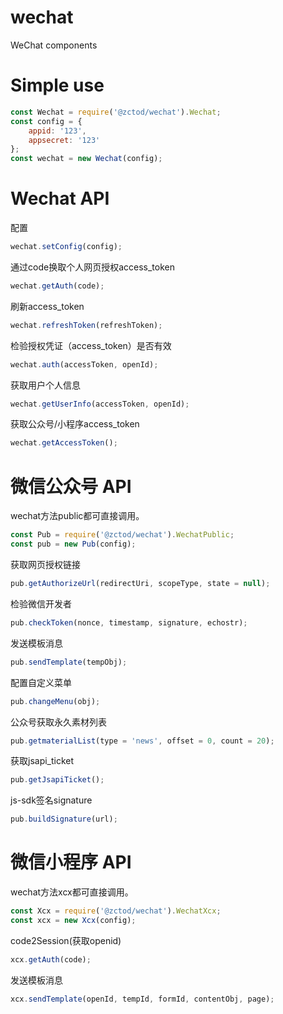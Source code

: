 # wechat
 WeChat components

# Simple use
```javascript
const Wechat = require('@zctod/wechat').Wechat;
const config = {
    appid: '123',
    appsecret: '123'
};
const wechat = new Wechat(config);
```

# Wechat API
配置
```javascript
wechat.setConfig(config);
```
通过code换取个人网页授权access_token
```javascript
wechat.getAuth(code);
```
刷新access_token
```javascript
wechat.refreshToken(refreshToken);
```
检验授权凭证（access_token）是否有效
```javascript
wechat.auth(accessToken, openId);
```
获取用户个人信息
```javascript
wechat.getUserInfo(accessToken, openId);
```
获取公众号/小程序access_token
```javascript
wechat.getAccessToken();
```
# 微信公众号 API
wechat方法public都可直接调用。
```javascript
const Pub = require('@zctod/wechat').WechatPublic;
const pub = new Pub(config);
```
获取网页授权链接
```javascript
pub.getAuthorizeUrl(redirectUri, scopeType, state = null);
```
检验微信开发者
```javascript
pub.checkToken(nonce, timestamp, signature, echostr);
```
发送模板消息
```javascript
pub.sendTemplate(tempObj);
```
配置自定义菜单
```javascript
pub.changeMenu(obj);
```
公众号获取永久素材列表
```javascript
pub.getmaterialList(type = 'news', offset = 0, count = 20);
```
获取jsapi_ticket
```javascript
pub.getJsapiTicket();
```
js-sdk签名signature
```javascript
pub.buildSignature(url);
```
# 微信小程序 API
wechat方法xcx都可直接调用。
```javascript
const Xcx = require('@zctod/wechat').WechatXcx;
const xcx = new Xcx(config);
```
code2Session(获取openid)
```javascript
xcx.getAuth(code);
```
发送模板消息
```javascript
xcx.sendTemplate(openId, tempId, formId, contentObj, page);
```
